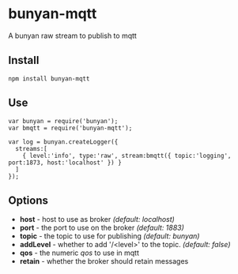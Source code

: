 bunyan-mqtt
===========

A bunyan raw stream to publish to mqtt

## Install

    npm install bunyan-mqtt

## Use

    var bunyan = require('bunyan');
    var bmqtt = require('bunyan-mqtt');

    var log = bunyan.createLogger({
      streams:[
        { level:'info', type:'raw', stream:bmqtt({ topic:'logging', port:1873, host:'localhost' }) }
      ]
    });

## Options

 * **host** - host to use as broker *(default: localhost)*
 * **port** - the port to use on the broker *(default: 1883)*
 * **topic** - the topic to use for publishing *(default: bunyan)*
 * **addLevel** - whether to add '/&lt;level&gt;' to the topic. *(default: false)*
 * **qos** - the numeric *qos* to use in mqtt
 * **retain** - whether the broker should retain messages
